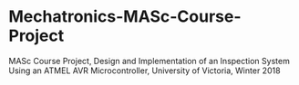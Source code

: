 # Mechatronics-MASc-Course-Project
MASc Course Project, Design and Implementation of an Inspection System Using an ATMEL AVR Microcontroller, University of Victoria, Winter 2018
